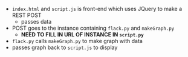 * `index.html` and `script.js` is front-end which uses JQuery to make a REST POST
    * passes data
* POST goes to the instance containing `flack.py` and `makeGraph.py`
    * **NEED TO FILL IN URL OF INSTANCE IN `script.py`**
* `flack.py` calls `makeGraph.py` to make graph with data
* passes graph back to `script.js` to display
